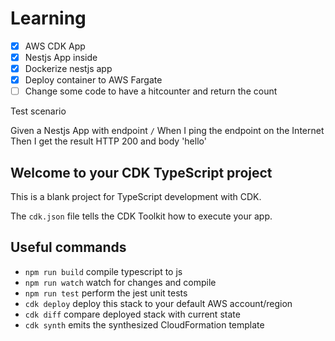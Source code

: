# Learning

- [x] AWS CDK App
- [x] Nestjs App inside
- [x] Dockerize nestjs app
- [x] Deploy container to AWS Fargate
- [ ] Change some code to have a hitcounter and return the count

Test scenario

Given a Nestjs App with endpoint `/`
When I ping the endpoint on the Internet
Then I get the result HTTP 200 and body 'hello'

## Welcome to your CDK TypeScript project

This is a blank project for TypeScript development with CDK.

The `cdk.json` file tells the CDK Toolkit how to execute your app.

## Useful commands

- `npm run build` compile typescript to js
- `npm run watch` watch for changes and compile
- `npm run test` perform the jest unit tests
- `cdk deploy` deploy this stack to your default AWS account/region
- `cdk diff` compare deployed stack with current state
- `cdk synth` emits the synthesized CloudFormation template
